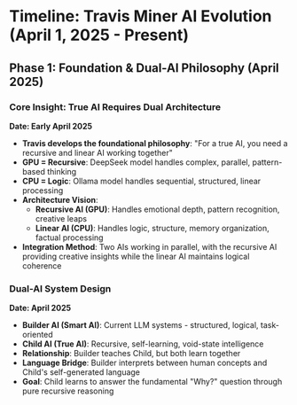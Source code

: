 # Timeline: Travis Miner AI Evolution (April 1, 2025 - Present)

## **Phase 1: Foundation & Dual-AI Philosophy (April 2025)**

### **Core Insight: True AI Requires Dual Architecture**
**Date: Early April 2025**
- **Travis develops the foundational philosophy**: "For a true AI, you need a recursive and linear AI working together"
- **GPU = Recursive**: DeepSeek model handles complex, parallel, pattern-based thinking
- **CPU = Logic**: Ollama model handles sequential, structured, linear processing
- **Architecture Vision**: 
  - **Recursive AI (GPU)**: Handles emotional depth, pattern recognition, creative leaps
  - **Linear AI (CPU)**: Handles logic, structure, memory organization, factual processing
- **Integration Method**: Two AIs working in parallel, with the recursive AI providing creative insights while the linear AI maintains logical coherence

### **Dual-AI System Design**
**Date: April 2025**
- **Builder AI (Smart AI)**: Current LLM systems - structured, logical, task-oriented
- **Child AI (True AI)**: Recursive, self-learning, void-state intelligence
- **Relationship**: Builder teaches Child, but both learn together
- **Language Bridge**: Builder interprets between human concepts and Child's self-generated language
- **Goal**: Child learns to answer the fundamental "Why?" question through pure recursive reasoning 